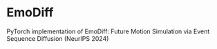 # EmoDiff
PyTorch implementation of EmoDiff: Future Motion Simulation via Event Sequence Diffusion (NeurIPS 2024)
